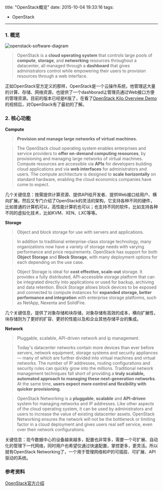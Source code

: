title: "OpenStack概览"
date: 2015-10-04 19:33:16
tags:
  - OpenStack
---

### 1. 概览

![openstack-software-diagram](https://cloud.githubusercontent.com/assets/1736354/10267380/3f2d8b74-6ac4-11e5-9372-6bc21c57f11f.png)

> OpenStack is a **cloud operating system** that controls large pools of **compute**, **storage**, and **networking** resources throughout a datacenter, all managed through a **dashboard** that gives administrators control while empowering their users to provision resources through a web interface.

<!--more-->

正如OpenStack官方定义的那样，OpenStack是一个云操作系统，他管理这大量的计算、存储、网络资源，也提供了一个dashborad让管理员通过Web接口方便的管理资源。目前的版本已经是K版了，在看了[OpenStack Kilo Overview Demo](https://www.youtube.com/v/y39CAXJAW3M)的视频后，对OpenStack有了最初的了解。

### 2. 核心功能
**Compute**
> **Provision and manage large networks of virtual machines.**

> The OpenStack cloud operating system enables enterprises and service providers to **offer on-demand computing resources**, by provisioning and managing large networks of virtual machines. Compute resources are accessible via **APIs** for developers building cloud applications and via **web interfaces** for administrators and users. The compute architecture is designed to **scale horizontally** on standard hardware, enabling the cloud economics companies have come to expect.

几个关键信息：按需提供计算资源、提供API给开发者、提供Web接口给用户、横向扩展。然后又专门介绍了OpenStack的灵活的架构，它支持各种不同的硬件，比如普通的计算机可以，高性能计算机也可以；也支持不同的软件，比如支持各种不同的虚拟化技术，比如KVM、XEN、LXC等等。

**Storage**
> Object and block storage for use with servers and applications.

> In addition to traditional enterprise-class storage technology, many organizations now have a variety of storage needs with varying performance and price requirements. OpenStack has support for both **Object Storage** and **Block Storage**, with many deployment options for each depending on the use case. 

> Object Storage is ideal for **cost effective, scale-out** storage. It provides a fully distributed, API-accessible storage platform that can be integrated directly into applications or used for backup, archiving and data retention. Block Storage allows block devices to be exposed and connected to compute instances for **expanded storage, better performance and integration** with enterprise storage platforms, such as NetApp, Nexenta and SolidFire.

几个关键信息，提供了对象存储和块存储，对象存储有高效的成本，横向扩展性，块存储则为了更好的扩容、更好的性能以及和企业其他存储平台的集成。

**Network**
> Pluggable, scalable, API-driven network and ip management.

> Today's datacenter networks contain more devices than ever before servers, network equipment, storage systems and security appliances — many of which are further divided into virtual machines and virtual networks. The number of IP addresses, routing configurations and security rules can quickly grow into the millions. Traditional network management techniques fall short of providing a **truly scalable, automated approach to managing these next-generation networks**. At the same time, **users expect more control and flexibility with quicker provisioning**.

> OpenStack Networking is a **pluggable**, **scalable** and **API-driven** system for managing networks and IP addresses. Like other aspects of the cloud operating system, it can be used by administrators and users to increase the value of existing datacenter assets. OpenStack Networking ensures the network will not be the bottleneck or limiting factor in a cloud deployment and gives users real self service, even over their network configurations.

关键信息：现今数据中心的设备越来越多，配置也非常多，需要一个可扩展、自动化的管理下一代网络，同时用户也希望仅通过快速配置，掌控更多，更灵活。所以就有OpenStack Networking了，一个用于管理网络和IP的可插拔、可扩展、API驱动的系统。

### 参考资料
[OpenStack官方介绍](http://www.openstack.org/software/)